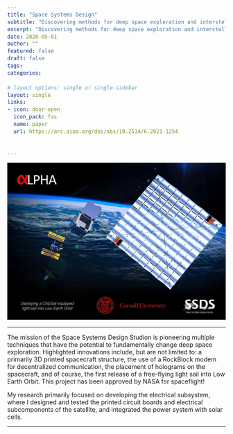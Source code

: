 ```yaml
---
title: "Space Systems Design"
subtitle: "Discovering methods for deep space exploration and intersteller communication"
excerpt: "Discovering methods for deep space exploration and intersteller communication"
date: 2020-05-01
author: ""
featured: false
draft: false
tags:
categories:

# layout options: single or single-sidebar
layout: single
links:
- icon: door-open
  icon_pack: fas
  name: paper
  url: https://arc.aiaa.org/doi/abs/10.2514/6.2021-1254

  
---
```



![space](space.png)

---

The mission of the Space Systems Design Studion is pioneering multiple techniques that have the potential to fundamentally change deep space exploration. Highlighted innovations include, but are not limited to: a primarily 3D printed spacecraft structure, the use of a RockBlock modem for decentralized communication, the placement of holograms on the spacecraft, and of course, the first release of a free-flying light sail into Low Earth Orbit. This project has been approved by NASA for spaceflight! 

My research primarily focused on developing the electrical subsystem, where I designed and tested the printed circuit boards and electrical subcomponents of the satellite, and integrated the power system with solar cells. 

---

